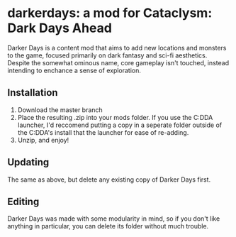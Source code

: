 # darkerdays: a mod for Cataclysm: Dark Days Ahead

Darker Days is a content mod that aims to add new locations and monsters to the game, focused primarily on dark fantasy and sci-fi aesthetics. Despite the somewhat ominous name, core gameplay isn't touched, instead intending to enchance a sense of exploration. 

## Installation
1. Download the master branch
2. Place the resulting .zip into your mods folder. If you use the C:DDA launcher, I'd reccomend putting a copy in a seperate folder outside of the C:DDA's install that the launcher for ease of re-adding.
3. Unzip, and enjoy!

## Updating
The same as above, but delete any existing copy of Darker Days first.

## Editing
Darker Days was made with some modularity in mind, so if you don't like anything in particular, you can delete its folder without much trouble. 

